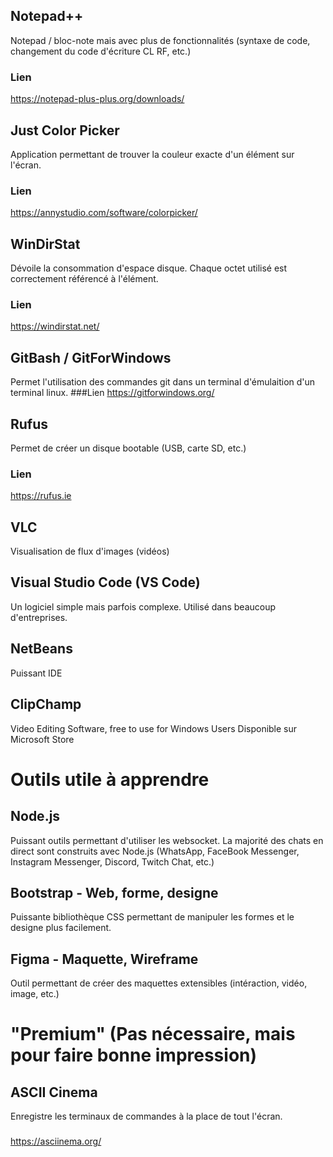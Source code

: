 
## Notepad++
Notepad / bloc-note mais avec plus de fonctionnalités (syntaxe de code, changement du code d'écriture CL RF, etc.)
### Lien
https://notepad-plus-plus.org/downloads/

## Just Color Picker 
Application permettant de trouver la couleur exacte d'un élément sur l'écran.
### Lien
https://annystudio.com/software/colorpicker/

## WinDirStat
Dévoile la consommation d'espace disque. Chaque octet utilisé est correctement référencé à l'élément.
### Lien
https://windirstat.net/

## GitBash / GitForWindows
Permet l'utilisation des commandes git dans un terminal d'émulaition d'un terminal linux.
###Lien
https://gitforwindows.org/

## Rufus
Permet de créer un disque bootable (USB, carte SD, etc.)
### Lien
https://rufus.ie

## VLC
Visualisation de flux d'images (vidéos)
###

## Visual Studio Code (VS Code)
Un logiciel simple mais parfois complexe. Utilisé dans beaucoup d'entreprises.
### 

## NetBeans
Puissant IDE
###

## ClipChamp
Video Editing Software, free to use for Windows Users
Disponible sur Microsoft Store

# Outils utile à apprendre
## Node.js
Puissant outils permettant d'utiliser les websocket.
La majorité des chats en direct sont construits avec Node.js (WhatsApp, FaceBook Messenger, Instagram Messenger, Discord, Twitch Chat, etc.)

## Bootstrap - Web, forme, designe
Puissante bibliothèque CSS permettant de manipuler les formes et le designe plus facilement.

## Figma - Maquette, Wireframe
Outil permettant de créer des maquettes extensibles (intéraction, vidéo, image, etc.)



# "Premium" (Pas nécessaire, mais pour faire bonne impression)
## ASCII Cinema
Enregistre les terminaux de commandes à la place de tout l'écran.
###
https://asciinema.org/

